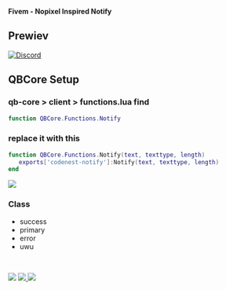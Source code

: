 <b>Fivem - Nopixel Inspired Notify</b>

## Prewiev

[![Discord](https://media.discordapp.net/attachments/1138515615745851434/1138520021786705951/image.png?width=539&height=107)](https://discord.gg/NC3NxVWKxk)

## QBCore Setup
### qb-core > client > functions.lua find

 ```lua
function QBCore.Functions.Notify
```
### replace it with this

 ```lua
function QBCore.Functions.Notify(text, texttype, length)
    exports['codenest-notify']:Notify(text, texttype, length)
end
```

<img  src="https://media.discordapp.net/attachments/1138051863061725245/1144440134884921496/image.png?width=339&height=303">

### Class
+ success
+ primary
+ error
+ uwu


<br>

<a href="https://discord.gg/NC3NxVWKxk" target="_blank"><img src="https://img.shields.io/badge/codenest-5865F2?style=for-the-badge&logo=discord&logoColor=white"/></a>
<a href="https://www.youtube.com/@CodeNestt" target="_blank"><img src="https://img.shields.io/badge/@CodeNestt-FF0000?style=for-the-badge&logo=youtube&logoColor=white"/> </a>
<a href="https://codenest.tebex.io" target="_blank"><img src="https://img.shields.io/badge/codenest.tebex.io-%5DE3E2?style=for-the-badge&logo=telegraph&logoColor=white"/></a>
